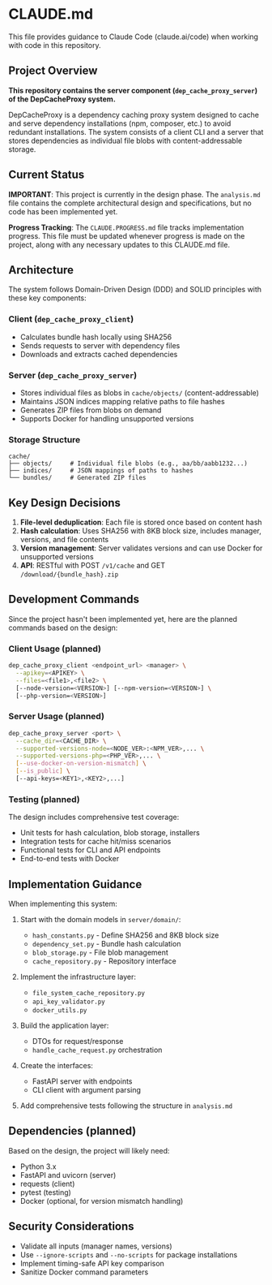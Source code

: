 # CLAUDE.md

This file provides guidance to Claude Code (claude.ai/code) when working with code in this repository.

## Project Overview

**This repository contains the server component (`dep_cache_proxy_server`) of the DepCacheProxy system.**

DepCacheProxy is a dependency caching proxy system designed to cache and serve dependency installations (npm, composer, etc.) to avoid redundant installations. The system consists of a client CLI and a server that stores dependencies as individual file blobs with content-addressable storage.

## Current Status

**IMPORTANT**: This project is currently in the design phase. The `analysis.md` file contains the complete architectural design and specifications, but no code has been implemented yet.

**Progress Tracking**: The `CLAUDE.PROGRESS.md` file tracks implementation progress. This file must be updated whenever progress is made on the project, along with any necessary updates to this CLAUDE.md file.

## Architecture

The system follows Domain-Driven Design (DDD) and SOLID principles with these key components:

### Client (`dep_cache_proxy_client`)
- Calculates bundle hash locally using SHA256
- Sends requests to server with dependency files
- Downloads and extracts cached dependencies

### Server (`dep_cache_proxy_server`)
- Stores individual files as blobs in `cache/objects/` (content-addressable)
- Maintains JSON indices mapping relative paths to file hashes
- Generates ZIP files from blobs on demand
- Supports Docker for handling unsupported versions

### Storage Structure
```
cache/
├── objects/     # Individual file blobs (e.g., aa/bb/aabb1232...)
├── indices/     # JSON mappings of paths to hashes
└── bundles/     # Generated ZIP files
```

## Key Design Decisions

1. **File-level deduplication**: Each file is stored once based on content hash
2. **Hash calculation**: Uses SHA256 with 8KB block size, includes manager, versions, and file contents
3. **Version management**: Server validates versions and can use Docker for unsupported versions
4. **API**: RESTful with POST `/v1/cache` and GET `/download/{bundle_hash}.zip`

## Development Commands

Since the project hasn't been implemented yet, here are the planned commands based on the design:

### Client Usage (planned)
```bash
dep_cache_proxy_client <endpoint_url> <manager> \
  --apikey=<APIKEY> \
  --files=<file1>,<file2> \
  [--node-version=<VERSION>] [--npm-version=<VERSION>] \
  [--php-version=<VERSION>]
```

### Server Usage (planned)
```bash
dep_cache_proxy_server <port> \
  --cache_dir=<CACHE_DIR> \
  --supported-versions-node=<NODE_VER>:<NPM_VER>,... \
  --supported-versions-php=<PHP_VER>,... \
  [--use-docker-on-version-mismatch] \
  [--is_public] \
  [--api-keys=<KEY1>,<KEY2>,...]
```

### Testing (planned)
The design includes comprehensive test coverage:
- Unit tests for hash calculation, blob storage, installers
- Integration tests for cache hit/miss scenarios
- Functional tests for CLI and API endpoints
- End-to-end tests with Docker

## Implementation Guidance

When implementing this system:

1. Start with the domain models in `server/domain/`:
   - `hash_constants.py` - Define SHA256 and 8KB block size
   - `dependency_set.py` - Bundle hash calculation
   - `blob_storage.py` - File blob management
   - `cache_repository.py` - Repository interface

2. Implement the infrastructure layer:
   - `file_system_cache_repository.py`
   - `api_key_validator.py`
   - `docker_utils.py`

3. Build the application layer:
   - DTOs for request/response
   - `handle_cache_request.py` orchestration

4. Create the interfaces:
   - FastAPI server with endpoints
   - CLI client with argument parsing

5. Add comprehensive tests following the structure in `analysis.md`

## Dependencies (planned)

Based on the design, the project will likely need:
- Python 3.x
- FastAPI and uvicorn (server)
- requests (client)
- pytest (testing)
- Docker (optional, for version mismatch handling)

## Security Considerations

- Validate all inputs (manager names, versions)
- Use `--ignore-scripts` and `--no-scripts` for package installations
- Implement timing-safe API key comparison
- Sanitize Docker command parameters